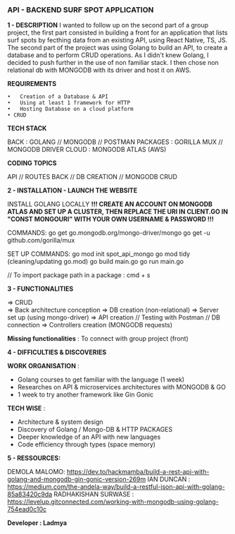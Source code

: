 ### API - BACKEND SURF SPOT APPLICATION

**1 - DESCRIPTION**
I wanted to follow up on the second part of a group project, the first part consisted in building a front for an application that lists surf spots by fecthing data from an existing API, using React Native, TS, JS.
The second part of the project was using Golang to build an API, to create a database and to perform CRUD operations. As I didn't knew Golang, I decided to push further in the use of non familiar stack. I then chose non relational db with MONGODB with its driver and host it on AWS.

**REQUIREMENTS**

	•	Creation of a Database & API 
	•	Using at least 1 framework for HTTP
	•	Hosting Database on a cloud platform
	• CRUD  

**TECH STACK**

BACK : GOLANG // MONGODB // POSTMAN 
PACKAGES : GORILLA MUX // MONGODB DRIVER 
CLOUD : MONGODB ATLAS (AWS)

**CODING TOPICS** 

API // ROUTES BACK // DB CREATION // MONGODB CRUD 

**2 - INSTALLATION - LAUNCH THE WEBSITE**

INSTALL GOLANG LOCALLY
**!!! CREATE AN ACCOUNT ON MONGODB ATLAS AND SET UP A CLUSTER, THEN REPLACE THE URI IN CLIENT.GO IN "CONST MONGOURI" WITH YOUR OWN USERNAME & PASSWORD !!!**

COMMANDS:
go get go.mongodb.org/mongo-driver/mongo
go get -u github.com/gorilla/mux

SET UP COMMANDS:
go mod init spot_api_mongo 
go mod tidy (cleaning/updating go.mod)
go build main.go
go run main.go


// To import package path in a package : cmd + s

**3 - FUNCTIONALITIES**

 => CRUD         
 => Back architecture conception
 => DB creation (non-relational)
 => Server set up (using mongo-driver)
 => API creation // Testing with Postman  // DB connection
 => Controllers creation (MONGODB requests)

**Missing functionalities** : 
To connect with group project (front)

**4 - DIFFICULTIES & DISCOVERIES**

**WORK ORGANISATION** : 
- Golang courses to get familiar with the language (1 week)
- Researches on API & microservices architectures with MONGODB & GO
- 1 week to try another framework like Gin Gonic

**TECH WISE** :   
  - Architecture & system design
  - Discovery of Golang / Mongo-DB & HTTP PACKAGES
  - Deeper knowledge of an API with new languages
  - Code efficiency through types (space memory)


**5 - RESSOURCES:** 

DEMOLA MALOMO: https://dev.to/hackmamba/build-a-rest-api-with-golang-and-mongodb-gin-gonic-version-269m
IAN DUNCAN : https://medium.com/the-andela-way/build-a-restful-json-api-with-golang-85a83420c9da
RADHAKISHAN SURWASE : https://levelup.gitconnected.com/working-with-mongodb-using-golang-754ead0c10c


**Developer : Ladmya** 